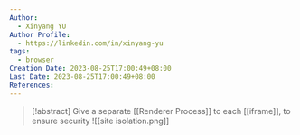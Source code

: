 ```yaml
---
Author:
  - Xinyang YU
Author Profile:
  - https://linkedin.com/in/xinyang-yu
tags:
  - browser
Creation Date: 2023-08-25T17:00:49+08:00
Last Date: 2023-08-25T17:00:49+08:00
References:
---
```

>[!abstract] Give a separate [[Renderer Process]] to each [[iframe]], to ensure security 
>![[site isolation.png]]